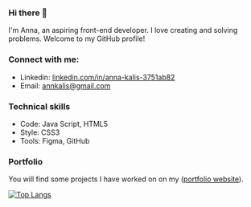 ### Hi there 👋
I'm Anna, an aspiring front-end developer. I love creating and solving problems. Welcome to my GitHub profile! 

### Connect with me:
* Linkedin: [linkedin.com/in/anna-kalis-3751ab82](https://www.linkedin.com/in/anna-kalis-3751ab82/)
* Email: annkalis@gmail.com

### Technical skills
* Code: Java Script, HTML5
* Style: CSS3
* Tools: Figma, GitHub

### Portfolio
You will find some projects I have worked on on my  ([portfolio website](https://anna-kalis-portfolio.netlify.app/)).



[![Top Langs](https://github-readme-stats.vercel.app/api/top-langs/?username=annakalis&layout=compact)](https://github.com/annakalis)
